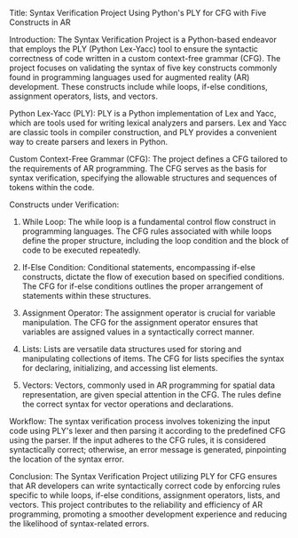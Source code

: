 Title: Syntax Verification Project Using Python's PLY for CFG with Five Constructs in AR

Introduction:
The Syntax Verification Project is a Python-based endeavor that employs the PLY (Python Lex-Yacc) tool to ensure the syntactic correctness of code written in a custom context-free grammar (CFG). The project focuses on validating the syntax of five key constructs commonly found in programming languages used for augmented reality (AR) development. These constructs include while loops, if-else conditions, assignment operators, lists, and vectors.

Python Lex-Yacc (PLY):
PLY is a Python implementation of Lex and Yacc, which are tools used for writing lexical analyzers and parsers. Lex and Yacc are classic tools in compiler construction, and PLY provides a convenient way to create parsers and lexers in Python.

Custom Context-Free Grammar (CFG):
The project defines a CFG tailored to the requirements of AR programming. The CFG serves as the basis for syntax verification, specifying the allowable structures and sequences of tokens within the code.

Constructs under Verification:

1. While Loop:
The while loop is a fundamental control flow construct in programming languages. The CFG rules associated with while loops define the proper structure, including the loop condition and the block of code to be executed repeatedly.

2. If-Else Condition:
Conditional statements, encompassing if-else constructs, dictate the flow of execution based on specified conditions. The CFG for if-else conditions outlines the proper arrangement of statements within these structures.

3. Assignment Operator:
The assignment operator is crucial for variable manipulation. The CFG for the assignment operator ensures that variables are assigned values in a syntactically correct manner.

4. Lists:
Lists are versatile data structures used for storing and manipulating collections of items. The CFG for lists specifies the syntax for declaring, initializing, and accessing list elements.

5. Vectors:
Vectors, commonly used in AR programming for spatial data representation, are given special attention in the CFG. The rules define the correct syntax for vector operations and declarations.

Workflow:
The syntax verification process involves tokenizing the input code using PLY's lexer and then parsing it according to the predefined CFG using the parser. If the input adheres to the CFG rules, it is considered syntactically correct; otherwise, an error message is generated, pinpointing the location of the syntax error.

Conclusion:
The Syntax Verification Project utilizing PLY for CFG ensures that AR developers can write syntactically correct code by enforcing rules specific to while loops, if-else conditions, assignment operators, lists, and vectors. This project contributes to the reliability and efficiency of AR programming, promoting a smoother development experience and reducing the likelihood of syntax-related errors.
